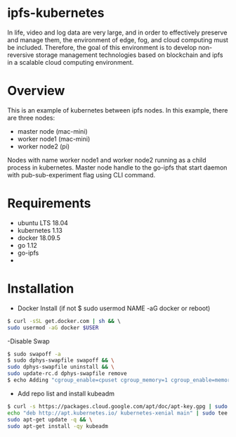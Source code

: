
# ipfs-kubernetes
In life, video and log data are very large, and in order to effectively preserve and manage them, the environment of edge, fog, and cloud computing must be included. Therefore, the goal of this environment is to develop non-reversive storage management technologies based on blockchain and ipfs in a scalable cloud computing environment.


# Overview
This is an example of kubernetes between ipfs nodes. In this example, there are three nodes:

- master node (mac-mini)
- worker node1 (mac-mini)
- worker node2 (pi)

Nodes with name worker node1 and worker node2 running as a child process in kubernetes. Master node handle to the go-ipfs that start daemon with pub-sub-experiment flag using CLI command. 

# Requirements
- ubuntu LTS 18.04
- kubernetes 1.13
- docker 18.09.5
- go 1.12
- go-ipfs
- 
# Installation

- Docker Install
(if not $ sudo usermod NAME -aG docker or reboot)
```sh
$ curl -sSL get.docker.com | sh && \ 
sudo usermod -aG docker $USER  
```

-Disable Swap
```sh
$ sudo swapoff -a
$ sudo dphys-swapfile swapoff && \
sudo dphys-swapfile uninstall && \
sudo update-rc.d dphys-swapfile remove
$ echo Adding "cgroup_enable=cpuset cgroup_memory=1 cgroup_enable=memory" to /boot/cmdline.txt
```
- Add repo list and install kubeadm
```sh
$ curl -s https://packages.cloud.google.com/apt/doc/apt-key.gpg | sudo apt-key add - && \
echo "deb http://apt.kubernetes.io/ kubernetes-xenial main" | sudo tee /etc/apt/sources.list.d/kubernetes.list && \
sudo apt-get update -q && \
sudo apt-get install -qy kubeadm 
```
